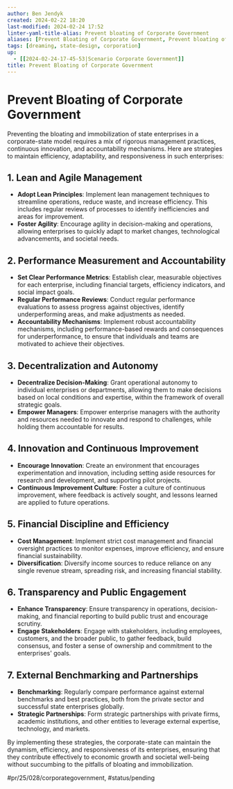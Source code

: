 ```yaml
---
author: Ben Jendyk
created: 2024-02-22 18:20
last-modified: 2024-02-24 17:52
linter-yaml-title-alias: Prevent bloating of Corporate Government
aliases: [Prevent Bloating of Corporate Government, Prevent bloating of Corporate Government]
tags: [dreaming, state-design, corporation]
up:
  - [[2024-02-24-17-45-53|Scenario Corporate Government]]
title: Prevent Bloating of Corporate Government
---
```


# Prevent Bloating of Corporate Government

Preventing the bloating and immobilization of state enterprises in a corporate-state model requires a mix of rigorous management practices, continuous innovation, and accountability mechanisms. Here are strategies to maintain efficiency, adaptability, and responsiveness in such enterprises:

## 1. Lean and Agile Management

- **Adopt Lean Principles**: Implement lean management techniques to streamline operations, reduce waste, and increase efficiency. This includes regular reviews of processes to identify inefficiencies and areas for improvement.
- **Foster Agility**: Encourage agility in decision-making and operations, allowing enterprises to quickly adapt to market changes, technological advancements, and societal needs.

## 2. Performance Measurement and Accountability

- **Set Clear Performance Metrics**: Establish clear, measurable objectives for each enterprise, including financial targets, efficiency indicators, and social impact goals.
- **Regular Performance Reviews**: Conduct regular performance evaluations to assess progress against objectives, identify underperforming areas, and make adjustments as needed.
- **Accountability Mechanisms**: Implement robust accountability mechanisms, including performance-based rewards and consequences for underperformance, to ensure that individuals and teams are motivated to achieve their objectives.

## 3. Decentralization and Autonomy

- **Decentralize Decision-Making**: Grant operational autonomy to individual enterprises or departments, allowing them to make decisions based on local conditions and expertise, within the framework of overall strategic goals.
- **Empower Managers**: Empower enterprise managers with the authority and resources needed to innovate and respond to challenges, while holding them accountable for results.

## 4. Innovation and Continuous Improvement

- **Encourage Innovation**: Create an environment that encourages experimentation and innovation, including setting aside resources for research and development, and supporting pilot projects.
- **Continuous Improvement Culture**: Foster a culture of continuous improvement, where feedback is actively sought, and lessons learned are applied to future operations.

## 5. Financial Discipline and Efficiency

- **Cost Management**: Implement strict cost management and financial oversight practices to monitor expenses, improve efficiency, and ensure financial sustainability.
- **Diversification**: Diversify income sources to reduce reliance on any single revenue stream, spreading risk, and increasing financial stability.

## 6. Transparency and Public Engagement

- **Enhance Transparency**: Ensure transparency in operations, decision-making, and financial reporting to build public trust and encourage scrutiny.
- **Engage Stakeholders**: Engage with stakeholders, including employees, customers, and the broader public, to gather feedback, build consensus, and foster a sense of ownership and commitment to the enterprises' goals.

## 7. External Benchmarking and Partnerships

- **Benchmarking**: Regularly compare performance against external benchmarks and best practices, both from the private sector and successful state enterprises globally.
- **Strategic Partnerships**: Form strategic partnerships with private firms, academic institutions, and other entities to leverage external expertise, technology, and markets.

By implementing these strategies, the corporate-state can maintain the dynamism, efficiency, and responsiveness of its enterprises, ensuring that they contribute effectively to economic growth and societal well-being without succumbing to the pitfalls of bloating and immobilization.


#pr/25/028/corporategovernment, #status/pending